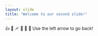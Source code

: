 ```yaml
---
layout: slide
title: "Welcome to our second slide!"
---
```

👍 🐔 🩹 🦾 🍯 🖖
Use the left arrow to go back!

